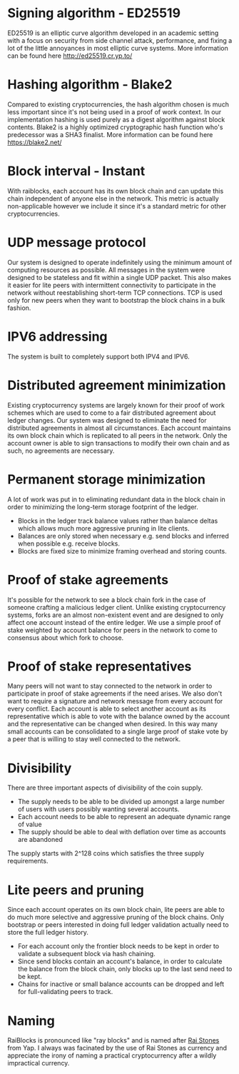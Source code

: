 # Signing algorithm - ED25519
ED25519 is an elliptic curve algorithm developed in an academic setting with a focus on security from side channel attack, performance, and fixing a lot of the little annoyances in most elliptic curve systems.  More information can be found here http://ed25519.cr.yp.to/

# Hashing algorithm - Blake2
Compared to existing cryptocurrencies, the hash algorithm chosen is much less important since it's not being used in a proof of work context.  In our implementation hashing is used purely as a digest algorithm against block contents.  Blake2 is a highly optimized cryptographic hash function who's predecessor was a SHA3 finalist.  More information can be found here https://blake2.net/

# Block interval - Instant
With raiblocks, each account has its own block chain and can update this chain independent of anyone else in the network.  This metric is actually non-applicable however we include it since it's a standard metric for other cryptocurrencies.

# UDP message protocol
Our system is designed to operate indefinitely using the minimum amount of computing resources as possible.  All messages in the system were designed to be stateless and fit within a single UDP packet.  This also makes it easier for lite peers with intermittent connectivity to participate in the network without reestablishing short-term TCP connections.  TCP is used only for new peers when they want to bootstrap the block chains in a bulk fashion.

# IPV6 addressing
The system is built to completely support both IPV4 and IPV6.

# Distributed agreement minimization
Existing cryptocurrency systems are largely known for their proof of work schemes which are used to come to a fair distributed agreement about ledger changes.  Our system was designed to eliminate the need for distributed agreements in almost all circumstances.  Each account maintains its own block chain which is replicated to all peers in the network.  Only the account owner is able to sign transactions to modify their own chain and as such, no agreements are necessary.

# Permanent storage minimization
A lot of work was put in to eliminating redundant data in the block chain in order to minimizing the long-term storage footprint of the ledger.
* Blocks in the ledger track balance values rather than balance deltas which allows much more aggressive pruning in lite clients.
* Balances are only stored when necessary e.g. send blocks and inferred when possible e.g. receive blocks.
* Blocks are fixed size to minimize framing overhead and storing counts.

# Proof of stake agreements
It's possible for the network to see a block chain fork in the case of someone crafting a malicious ledger client.  Unlike existing cryptocurrency systems, forks are an almost non-existent event and are designed to only affect one account instead of the entire ledger.  We use a simple proof of stake weighted by account balance for peers in the network to come to consensus about which fork to choose.

# Proof of stake representatives
Many peers will not want to stay connected to the network in order to participate in proof of stake agreements if the need arises.  We also don't want to require a signature and network message from every account for every conflict.  Each account is able to select another account as its representative which is able to vote with the balance owned by the account and the representative can be changed when desired.  In this way many small accounts can be consolidated to a single large proof of stake vote by a peer that is willing to stay well connected to the network.

# Divisibility
There are three important aspects of divisibility of the coin supply.
* The supply needs to be able to be divided up amongst a large number of users with users possibly wanting several accounts.
* Each account needs to be able to represent an adequate dynamic range of value
* The supply should be able to deal with deflation over time as accounts are abandoned

The supply starts with 2^128 coins which satisfies the three supply requirements.

# Lite peers and pruning
Since each account operates on its own block chain, lite peers are able to do much more selective and aggressive pruning of the block chains.  Only bootstrap or peers interested in doing full ledger validation actually need to store the full ledger history.
* For each account only the frontier block needs to be kept in order to validate a subsequent block via hash chaining.
* Since send blocks contain an account's balance, in order to calculate the balance from the block chain, only blocks up to the last send need to be kept.
* Chains for inactive or small balance accounts can be dropped and left for full-validating peers to track.

# Naming
RaiBlocks is pronounced like "ray blocks" and is named after [Rai Stones](https://en.wikipedia.org/wiki/Rai_stones) from Yap.  I always was facinated by the use of Rai Stones as currency and appreciate the irony of naming a practical cryptocurrency after a wildly impractical currency.